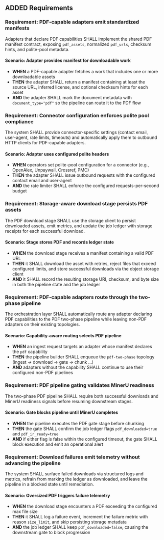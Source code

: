 ## ADDED Requirements

### Requirement: PDF-capable adapters emit standardized manifests
Adapters that declare PDF capabilities SHALL implement the shared PDF manifest contract, exposing `pdf_assets`, normalized `pdf_urls`, checksum hints, and polite-pool metadata.

#### Scenario: Adapter provides manifest for downloadable work
- **WHEN** a PDF-capable adapter fetches a work that includes one or more downloadable assets
- **THEN** the adapter SHALL return a manifest containing at least the source URL, inferred license, and optional checksum hints for each asset
- **AND** the adapter SHALL mark the document metadata with `document_type="pdf"` so the pipeline can route it to the PDF flow

### Requirement: Connector configuration enforces polite pool compliance
The system SHALL provide connector-specific settings (contact email, user-agent, rate limits, timeouts) and automatically apply them to outbound HTTP clients for PDF-capable adapters.

#### Scenario: Adapter uses configured polite headers
- **WHEN** operators set polite-pool configuration for a connector (e.g., OpenAlex, Unpaywall, Crossref, PMC)
- **THEN** the adapter SHALL issue outbound requests with the configured contact email and user-agent
- **AND** the rate limiter SHALL enforce the configured requests-per-second budget

### Requirement: Storage-aware download stage persists PDF assets
The PDF download stage SHALL use the storage client to persist downloaded assets, emit metrics, and update the job ledger with storage receipts for each successful download.

#### Scenario: Stage stores PDF and records ledger state
- **WHEN** the download stage receives a manifest containing a valid PDF URL
- **THEN** it SHALL download the asset with retries, reject files that exceed configured limits, and store successful downloads via the object storage client
- **AND** it SHALL record the resulting storage URI, checksum, and byte size in both the pipeline state and the job ledger

### Requirement: PDF-capable adapters route through the two-phase pipeline
The orchestration layer SHALL automatically route any adapter declaring PDF capabilities to the PDF two-phase pipeline while leaving non-PDF adapters on their existing topologies.

#### Scenario: Capability-aware routing selects PDF pipeline
- **WHEN** an ingest request targets an adapter whose manifest declares the `pdf` capability
- **THEN** the pipeline builder SHALL enqueue the `pdf-two-phase` topology (ingest → download → gate → chunk …)
- **AND** adapters without the capability SHALL continue to use their configured non-PDF pipelines

### Requirement: PDF pipeline gating validates MinerU readiness
The two-phase PDF pipeline SHALL require both successful downloads and MinerU readiness signals before resuming downstream stages.

#### Scenario: Gate blocks pipeline until MinerU completes
- **WHEN** the pipeline executes the PDF gate stage before chunking
- **THEN** the gate SHALL confirm the job ledger flags `pdf_downloaded=true` and `pdf_ir_ready=true`
- **AND** if either flag is false within the configured timeout, the gate SHALL block execution and emit an operational alert

### Requirement: Download failures emit telemetry without advancing the pipeline
The system SHALL surface failed downloads via structured logs and metrics, refrain from marking the ledger as downloaded, and leave the pipeline in a blocked state until remediation.

#### Scenario: Oversized PDF triggers failure telemetry
- **WHEN** the download stage encounters a PDF exceeding the configured max file size
- **THEN** it SHALL log a failure event, increment the failure metric with reason `size_limit`, and skip persisting storage metadata
- **AND** the job ledger SHALL keep `pdf_downloaded=false`, causing the downstream gate to block progression
